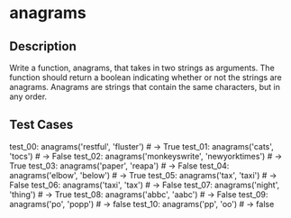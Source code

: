 # anagrams

## Description

Write a function, anagrams, that takes in two strings as arguments. The function should return a boolean indicating whether or not the strings are anagrams. Anagrams are strings that contain the same characters, but in any order.

## Test Cases

test_00:
anagrams('restful', 'fluster') # -> True
test_01:
anagrams('cats', 'tocs') # -> False
test_02:
anagrams('monkeyswrite', 'newyorktimes') # -> True
test_03:
anagrams('paper', 'reapa') # -> False
test_04:
anagrams('elbow', 'below') # -> True
test_05:
anagrams('tax', 'taxi') # -> False
test_06:
anagrams('taxi', 'tax') # -> False
test_07:
anagrams('night', 'thing') # -> True
test_08:
anagrams('abbc', 'aabc') # -> False
test_09:
anagrams('po', 'popp') # -> false
test_10:
anagrams('pp', 'oo') # -> false
